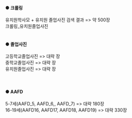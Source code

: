#### ● 크롤링
유치원학사모 + 유치원 졸업사진 검색 결과 => 약 500장  
크롤링_유치원졸업사진
<BR><BR>

#### ● 졸업사진
고등학교졸업사진 => 대략 장  
중학교졸업사진 => 대략 장  
유치원졸업사진 => 대략 장  
<BR><BR>

#### ● AAFD
5-7세(AAFD_5, AAFD_6,, AAFD_7) => 대략 180장  
16-19세(AAFD16, AAFD17, AAFD18, AAFD19) => 대략 330장
